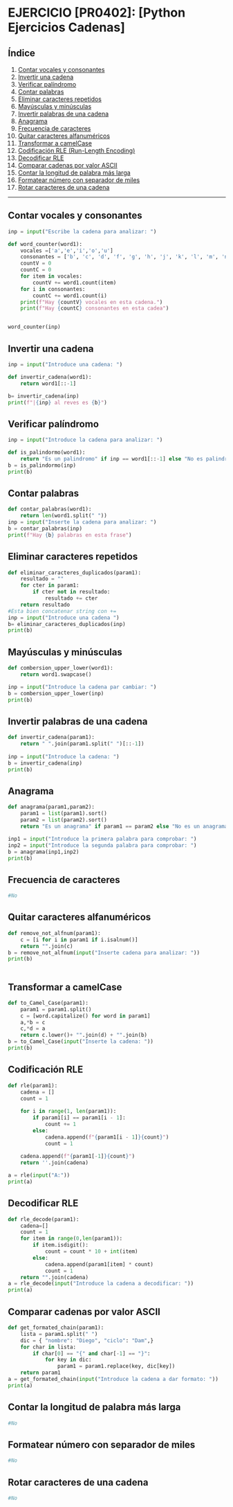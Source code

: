 # EJERCICIO [PR0402]: [Python Ejercicios Cadenas]

## Índice
1. [Contar vocales y consonantes](#lontar-vocales-y-consonantes)
2. [Invertir una cadena](#invertir-una-cadena)
3. [Verificar palíndromo](#verificar-palíndromo)
4. [Contar palabras](#contar-palabras)
5. [Eliminar caracteres repetidos](#eliminar-caracteres-repetidos)
6. [Mayúsculas y minúsculas](#mayúsculas-y-minúsculas)
7. [Invertir palabras de una cadena](#invertir-palabras-de-una-cadena)
8. [Anagrama](#anagrama)
9. [Frecuencia de caracteres](#frecuencia-de-caracteres)
10. [Quitar caracteres alfanuméricos](#quitar-caracteres-alfanuméricos)
11. [Transformar a camelCase](#transformar-a-camelCase)
12. [Codificación RLE (Run-Length Encoding)](#codificación-rle)
13. [Decodificar RLE](#decodificar-rle)
14. [Comparar cadenas por valor ASCII](#comparar-cadenas-por-valor-ascii)
15. [Contar la longitud de palabra más larga](#contar-la-longitud-de-palabra-más-larga)
16. [Formatear número con separador de miles](#formatear-número-con-separador-de-miles)
17. [Rotar caracteres de una cadena](#rotar-caracteres-de-una-cadena)
---

## Contar vocales y consonantes
```python
inp = input("Escribe la cadena para analizar: ")

def word_counter(word1):
    vocales =['a','e','i','o','u']
    consonantes = ['b', 'c', 'd', 'f', 'g', 'h', 'j', 'k', 'l', 'm', 'n', 'p', 'q', 'r', 's', 't', 'v', 'w', 'x', 'y', 'z']
    countV = 0
    countC = 0
    for item in vocales:
        countV += word1.count(item) 
    for i in consonantes:
        countC += word1.count(i)
    print(f"Hay {countV} vocales en esta cadena.")
    print(f"Hay {countC} consonantes en esta cadea")


word_counter(inp)
```
## Invertir una cadena
```python
inp = input("Introduce una cadena: ")

def invertir_cadena(word1):
    return word1[::-1]

b= invertir_cadena(inp)
print(f"|{inp} al reves es {b}")
```
## Verificar palíndromo
```python
inp = input("Introduce la cadena para analizar: ")

def is_palindormo(word1):
    return "Es un palindromo" if inp == word1[::-1] else "No es palindromo"
b = is_palindormo(inp)
print(b)
```
## Contar palabras
```python
def contar_palabras(word1):
    return len(word1.split(" "))
inp = input("Inserte la cadena para analizar: ")
b = contar_palabras(inp)
print(f"Hay {b} palabras en esta frase")
```
## Eliminar caracteres repetidos
```python
def eliminar_caracteres_duplicados(param1):
    resultado = ""
    for cter in param1:
        if cter not in resultado:
            resultado += cter
    return resultado
#Esta bien concatenar string con +=
inp = input("Introduce una cadena ")
b= eliminar_caracteres_duplicados(inp)
print(b)
```
## Mayúsculas y minúsculas
```python
def combersion_upper_lower(word1):
    return word1.swapcase()

inp = input("Introduce la cadena par cambiar: ")
b = combersion_upper_lower(inp)
print(b)
```
## Invertir palabras de una cadena
```python
def invertir_cadena(param1):
    return " ".join(param1.split(" ")[::-1])
    
inp = input("Introduce la cadena: ")
b = invertir_cadena(inp)
print(b)
```
## Anagrama
```python
def anagrama(param1,param2):
    param1 = list(param1).sort()
    param2 = list(param2).sort()
    return "Es un anagrama" if param1 == param2 else "No es un anagrama"

inp1 = input("Introduce la primera palabra para comprobar: ")
inp2 = input("Introduce la segunda palabra para comprobar: ")
b = anagrama(inp1,inp2)
print(b)
```
## Frecuencia de caracteres
```python
#No
```
## Quitar caracteres alfanuméricos
```python
def remove_not_alfnum(param1):
    c = [i for i in param1 if i.isalnum()]
    return "".join(c)
b = remove_not_alfnum(input("Inserte cadena para analizar: "))
print(b)
    
```
## Transformar a camelCase
```python
def to_Camel_Case(param1):
    param1 = param1.split()
    c = [word.capitalize() for word in param1]
    a,*b = c 
    c,*d = a
    return c.lower()+ "".join(d) + "".join(b)
b = to_Camel_Case(input("Inserte la cadena: "))
print(b)
```
## Codificación RLE
```python
def rle(param1):
    cadena = []
    count = 1
    
    for i in range(1, len(param1)):
        if param1[i] == param1[i - 1]:
            count += 1
        else:
            cadena.append(f"{param1[i - 1]}{count}")
            count = 1
            
    cadena.append(f"{param1[-1]}{count}")
    return ''.join(cadena)

a = rle(input("A:"))
print(a)
```
## Decodificar RLE
```python
def rle_decode(param1):
    cadena=[]
    count = 1    
    for item in range(0,len(param1)):        
        if item.isdigit():
            count = count * 10 + int(item)  
        else:
            cadena.append(param1[item] * count)  
            count = 1  
    return "".join(cadena)
a = rle_decode(input("Introduce la cadena a decodificar: "))
print(a)
```
## Comparar cadenas por valor ASCII
```python
def get_formated_chain(param1):
    lista = param1.split(" ")
    dic = { "nombre": "Diego", "ciclo": "Dam",}
    for char in lista:
        if char[0] == "{" and char[-1] == "}":
            for key in dic:
                param1 = param1.replace(key, dic[key])
    return param1
a = get_formated_chain(input("Introduce la cadena a dar formato: "))
print(a)
```
## Contar la longitud de palabra más larga
```python
#No
```
## Formatear número con separador de miles
```python
#No
```
## Rotar caracteres de una cadena
```python
#No
```